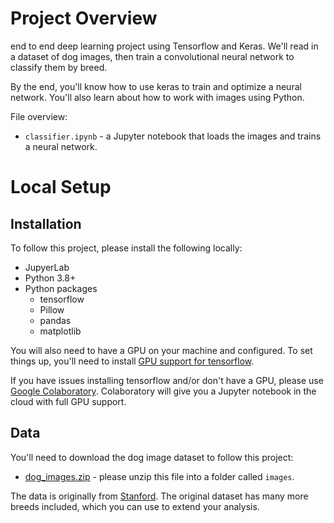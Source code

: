 # Project Overview

 end to end deep learning project using Tensorflow and Keras.  We'll read in a dataset of dog images, then train a convolutional neural network to classify them by breed.

By the end, you'll know how to use keras to train and optimize a neural network.  You'll also learn about how to work with images using Python.


File overview:

* `classifier.ipynb` - a Jupyter notebook that loads the images and trains a neural network.

# Local Setup

## Installation

To follow this project, please install the following locally:

* JupyerLab
* Python 3.8+
* Python packages
    * tensorflow
    * Pillow
    * pandas
    * matplotlib
    
You will also need to have a GPU on your machine and configured.  To set things up, you'll need to install [GPU support for tensorflow](https://www.tensorflow.org/install/gpu).
 
If you have issues installing tensorflow and/or don't have a GPU, please use [Google Colaboratory](https://colab.research.google.com/).  Colaboratory will give you a Jupyter notebook in the cloud with full GPU support.

## Data

You'll need to download the dog image dataset to follow this project:

* [dog_images.zip](https://drive.google.com/uc?export=download&id=1sj62C-9WKD09-8iYSeEvXmAGQoY2oFFQ) - please unzip this file into a folder called `images`.

The data is originally from [Stanford](http://vision.stanford.edu/aditya86/ImageNetDogs/).  The original dataset has many more breeds included, which you can use to extend your analysis.

